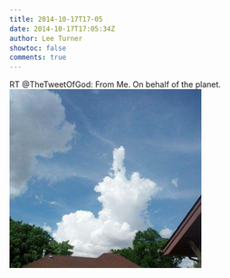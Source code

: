 ```yaml
---
title: 2014-10-17T17-05
date: 2014-10-17T17:05:34Z
author: Lee Turner
showtoc: false
comments: true
---
```


RT @TheTweetOfGod: From Me. On behalf of the planet. ![](/img/x//523157886252617729-B0Gm1NwCcAA8SG8.png)

